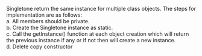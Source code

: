 Singletone return the same instance for multiple class objects. The steps for implementation are as follows:<br>
a. All members should be private.<br>
b. Create the Singletone instance as static.<br>
c. Call the getInstance() function at each object creation which will return the previous instance if any or if not then will create a new instance.<br>
d. Delete copy constructor 
